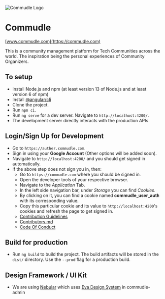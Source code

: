 ![Commudle Logo](https://commudle.com/assets/images/commudle-logo152.png)

# Commudle
[www.commudle.com](https://commudle.com)

This is a community management platform for Tech Communities across the world. The inspiration being the personal experiences of Community Organizers. 


## To setup
- Install Node.js and npm (at least version 13 of Node.js and at least version 6 of npm)
- Install [@angular/cli](https://cli.angular.io/)
- Clone the project.
- Run `npm ci`.
- Run `ng serve` for a dev server. Navigate to `http://localhost:4200/`.
- The development server directly interacts with the production APIs.


## Login/Sign Up for Development
- Go to `https://auther.commudle.com`.
- Sign in using your **Google Account** (Other options will be added soon).
- Navigate to `http://localhost:4200/` and you should get signed in automatically.
- If the above step does not sign you in, then:
  - Go to `https://commudle.com` where you should be signed in.
  - Open the developer tools of your respective browser.
  - Navigate to the *Application* Tab.
  - In the left side navigation bar, under *Storage* you can find *Cookies*.
  - By clicking on it, you can find a cookie named **commudle_user_auth** with its corresponding value.
  - Copy this particular cookie and its value to `http://localhost:4200`'s cookies and refresh the page to get signed in.
  - [Contribution Guidelines](CONTRIBUTING.md)
  - [Contributors.md](CONTRIBUTORS.md)
  - [Code Of Conduct](CODE_OF_CONDUCT.md)

## Build for production
- Run `ng build` to build the project. The build artifacts will be stored in the `dist/` directory. Use the `--prod` flag for a production build.


## Design Framework / UI Kit
- We are using [Nebular](https://akveo.github.io/nebular/) which uses [Eva Design System](https://eva.design/) in commudle-admin
